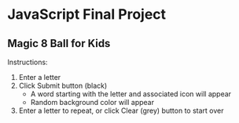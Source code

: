 # JavaScript Final Project
## Magic 8 Ball for Kids
Instructions:
1. Enter a letter
2. Click Submit button (black)
    - A word starting with the letter and associated icon will appear
    - Random background color will appear
3. Enter a letter to repeat, or click Clear (grey) button to start over
